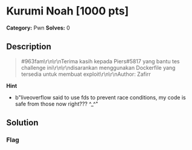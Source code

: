 # Kurumi Noah [1000 pts]

**Category:** Pwn
**Solves:** 0

## Description
>#963fam\r\n\r\nTerima kasih kepada Piers#5817 yang bantu tes challenge ini\r\n\r\ndisarankan menggunakan Dockerfile yang tersedia untuk membuat exploit\r\n\r\nAuthor: Zafirr

**Hint**
* b"liveoverflow said to use fds to prevent race conditions, my code is safe from those now right???  ^_^"

## Solution

### Flag

